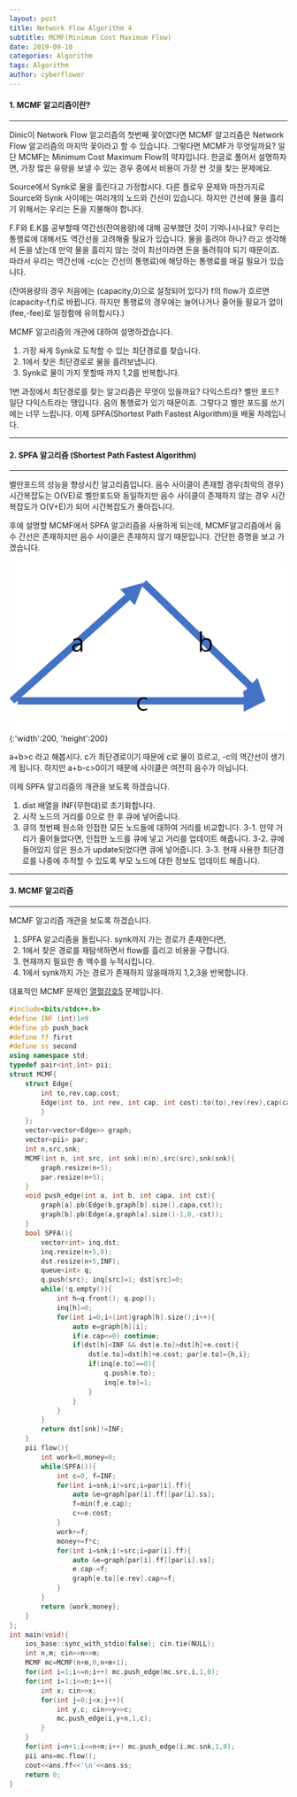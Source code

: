 ```yaml
---
layout: post
title: Network Flow Algorithm 4
subtitle: MCMF(Minimum Cost Maximum Flow)
date: 2019-09-10
categories: Algorithm
tags: Algorithm
author: cyberflower
---
```

#### 1. MCMF 알고리즘이란?
---
Dinic이 Network Flow 알고리즘의 첫번째 꽃이였다면 MCMF 알고리즘은 Network Flow 알고리즘의 마지막 꽃이라고 할 수 있습니다. 그렇다면 MCMF가 무엇일까요? 일단 MCMF는 Minimum Cost Maximum Flow의 약자입니다. 한글로 풀어서 설명하자면, 가장 많은 유량을 보낼 수 있는 경우 중에서 비용이 가장 싼 것을 찾는 문제에요.

Source에서 Synk로 물을 흘린다고 가정합시다. 다른 플로우 문제와 마찬가지로 Source와 Synk 사이에는 여러개의 노드와 간선이 있습니다. 하지만 간선에 물을 흘리기 위해서는 우리는 돈을 지불해야 합니다.

F.F와 E.K를 공부할때 역간선(잔여용량)에 대해 공부했던 것이 기억나시나요? 우리는 통행료에 대해서도 역간선을 고려해줄 필요가 있습니다. 물을 흘려야 하나? 라고 생각해서 돈을 냈는데 만약 물을 흘리지 않는 것이 최선이라면 돈을 돌려줘야 되기 때문이죠. 따라서 우리는 역간선에 -c(c는 간선의 통행료)에 해당하는 통행료를 매길 필요가 있습니다.

(잔여용량의 경우 처음에는 (capacity,0)으로 설정되어 있다가 f의 flow가 흐르면 (capacity-f,f)로 바뀝니다. 하지만 통행료의 경우에는 늘어나거나 줄어들 필요가 없이 (fee,-fee)로 일정함에 유의합시다.)

MCMF 알고리즘의 개관에 대하여 설명하겠습니다.
1. 가장 싸게 Synk로 도착할 수 있는 최단경로를 찾습니다.
2. 1에서 찾은 최단경로로 물을 흘려보냅니다.
3. Synk로 물이 가지 못할때 까지 1,2를 반복합니다.

1번 과정에서 최단경로를 찾는 알고리즘은 무엇이 있을까요? 다익스트라? 벨만 포드? 일단 다익스트라는 땡입니다. 음의 통행료가 있기 때문이죠. 그렇다고 벨만 포드를 쓰기에는 너무 느립니다. 이제 SPFA(Shortest Path Fastest Algorithm)을 배울 차례입니다.

---
#### 2. SPFA 알고리즘 (Shortest Path Fastest Algorithm)
---

벨만포드의 성능을 향상시킨 알고리즘입니다. 음수 사이클이 존재할 경우(최악의 경우) 시간복잡도는 O(VE)로 벨만포드와 동일하지만 음수 사이클이 존재하지 않는 경우 시간복잡도가 O(V+E)가 되어 시간복잡도가 좋아집니다.

후에 설명할 MCMF에서 SPFA 알고리즘을 사용하게 되는데, MCMF알고리즘에서 음수 간선은 존재하지만 음수 사이클은 존재하지 않기 때문입니다. 간단한 증명을 보고 가겠습니다.

![SPFA](/img/2019-09-10-mcmf-1.png){:'width':200, 'height':200}

a+b>c 라고 해봅시다. c가 최단경로이기 때문에 c로 물이 흐르고, -c의 역간선이 생기게 됩니다. 하지만 a+b-c>0이기 때문에 사이클은 여전히 음수가 아닙니다.

이제 SPFA 알고리즘의 개관을 보도록 하겠습니다.

1. dist 배열을 INF(무한대)로 초기화합니다.
2. 시작 노드의 거리를 0으로 한 후 큐에 넣어줍니다.
3. 큐의 첫번째 원소와 인접한 모든 노드들에 대하여 거리를 비교합니다.
3-1. 만약 거리가 줄어들었다면, 인접한 노드를 큐에 넣고 거리를 업데이트 해줍니다.
3-2. 큐에 들어있지 않은 원소가 update되었다면 큐에 넣어줍니다.
3-3. 현재 사용한 최단경로를 나중에 추적할 수 있도록 부모 노드에 대한 정보도 업데이트 해줍니다.

---
#### 3. MCMF 알고리즘
---

MCMF 알고리즘 개관을 보도록 하겠습니다.

1. SPFA 알고리즘을 돌립니다. synk까지 가는 경로가 존재한다면,
2. 1에서 찾은 경로를 재탐색하면서 flow를 흘리고 비용을 구합니다.
3. 현재까지 필요한 총 액수를 누적시킵니다.
4. 1에서 synk까지 가는 경로가 존재하지 않을때까지 1,2,3을 반복합니다.

대표적인 MCMF 문제인 [열혈강호5](https://www.acmicpc.net/problem/11408) 문제입니다.

```cpp
#include<bits/stdc++.h>
#define INF (int)1e9
#define pb push_back
#define ff first
#define ss second
using namespace std;
typedef pair<int,int> pii;
struct MCMF{
	struct Edge{
		int to,rev,cap,cost;
		Edge(int to, int rev, int cap, int cost):to(to),rev(rev),cap(cap),cost(cost){
		}
	};
	vector<vector<Edge>> graph;
	vector<pii> par;
	int n,src,snk;
	MCMF(int n, int src, int snk):n(n),src(src),snk(snk){
		graph.resize(n+5);
		par.resize(n+5);
	}
	void push_edge(int a, int b, int capa, int cst){
		graph[a].pb(Edge(b,graph[b].size(),capa,cst));
		graph[b].pb(Edge(a,graph[a].size()-1,0,-cst));
	}
	bool SPFA(){
		vector<int> inq,dst;
		inq.resize(n+5,0);
		dst.resize(n+5,INF);		
		queue<int> q;
		q.push(src); inq[src]=1; dst[src]=0;
		while(!q.empty()){
			int h=q.front(); q.pop();
			inq[h]=0;
			for(int i=0;i<(int)graph[h].size();i++){
				auto e=graph[h][i];
				if(e.cap<=0) continue;
				if(dst[h]<INF && dst[e.to]>dst[h]+e.cost){
					dst[e.to]=dst[h]+e.cost; par[e.to]={h,i};
					if(inq[e.to]==0){
						q.push(e.to);
						inq[e.to]=1;
					}
				}
			}
		}
		return dst[snk]!=INF;
	}
	pii flow(){
		int work=0,money=0;
		while(SPFA()){
			int c=0, f=INF;
			for(int i=snk;i!=src;i=par[i].ff){
				auto &e=graph[par[i].ff][par[i].ss];
				f=min(f,e.cap);
				c+=e.cost;
			}
			work+=f;
			money+=f*c;
			for(int i=snk;i!=src;i=par[i].ff){
				auto &e=graph[par[i].ff][par[i].ss];
				e.cap-=f;
				graph[e.to][e.rev].cap+=f;
			}
		}
		return {work,money};
	}
};
int main(void){
	ios_base::sync_with_stdio(false); cin.tie(NULL);
	int n,m; cin>>n>>m;
	MCMF mc=MCMF(n+m,0,n+m+1);
	for(int i=1;i<=n;i++) mc.push_edge(mc.src,i,1,0);
	for(int i=1;i<=n;i++){
		int x; cin>>x;
		for(int j=0;j<x;j++){
			int y,c; cin>>y>>c;
			mc.push_edge(i,y+n,1,c);
		}
	}
	for(int i=n+1;i<=n+m;i++) mc.push_edge(i,mc.snk,1,0);
	pii ans=mc.flow();
	cout<<ans.ff<<'\n'<<ans.ss;
	return 0;
}
```
